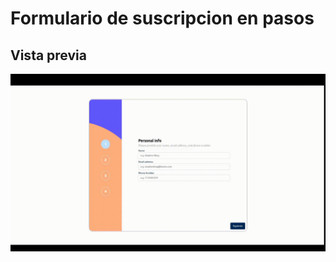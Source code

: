 # Formulario de suscripcion en pasos

## Vista previa

![Texto alternativo](https://github.com/BobrukFS/Proyectos-Frontend/blob/main/Formulario-Pago-Planes/src/assets/linkedinForm.gif)
